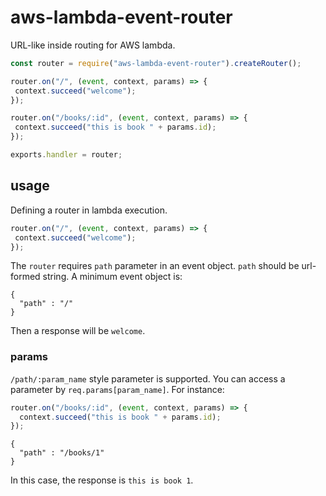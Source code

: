 # aws-lambda-event-router
URL-like inside routing for AWS lambda.

 ```js
const router = require("aws-lambda-event-router").createRouter();

router.on("/", (event, context, params) => {
  context.succeed("welcome");
});

router.on("/books/:id", (event, context, params) => {
  context.succeed("this is book " + params.id);
});

exports.handler = router;
 ```


## usage
Defining a router in lambda execution.

 ```js
router.on("/", (event, context, params) => {
  context.succeed("welcome");
});
```

The `router` requires `path` parameter in an event object. `path` should be url-formed string. A minimum event object is:

```
{
  "path" : "/"
}
```

Then a response will be `welcome`.

### params
`/path/:param_name` style parameter is supported. You can access a parameter by `req.params[param_name]`. For instance:

```js
router.on("/books/:id", (event, context, params) => {
  context.succeed("this is book " + params.id);
});
```

```
{
  "path" : "/books/1"
}
```

In this case, the response is `this is book 1`.